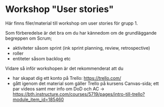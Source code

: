 # Workshop "User stories"

Här finns filer/material till workshop om user stories för grupp 1.

Som förberedelse är det bra om du har kännedom om de grundläggande begreppen om Scrum;
- aktiviteter såsom sprint (ink sprint planning, review, retrospective)
- roller
- entiteter såsom backlog etc

Vidare så inför workshopen är det rekommenderat att du
- har skapat dig ett konto på Trello: https://trello.com/ 
- gått igenom det material som gäller Trello på kursens Canvas-sida; ett par videos samt mer info om DoD och AC -> https://bth.instructure.com/courses/5719/pages/intro-till-trello?module_item_id=185460

 
